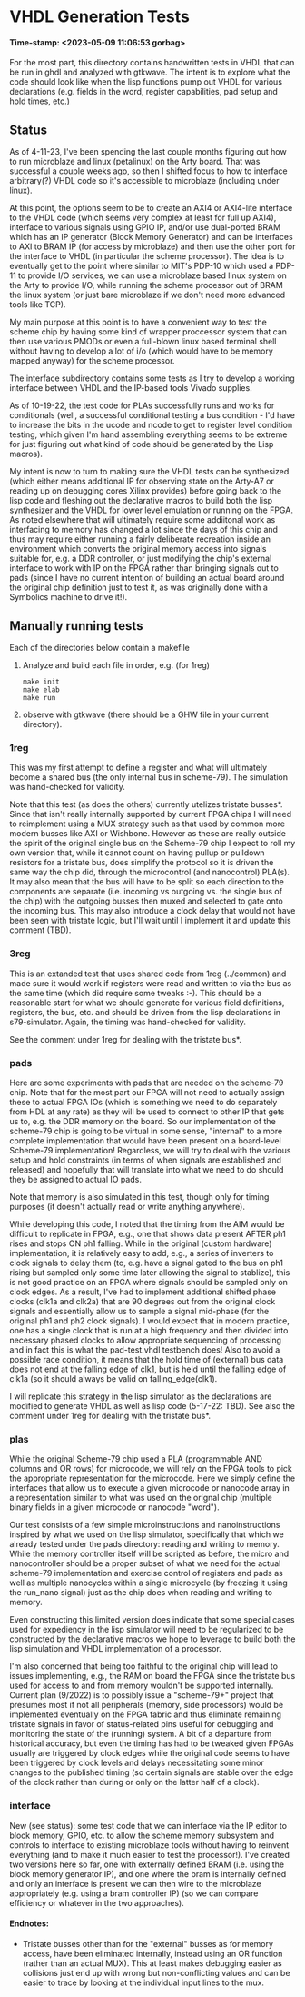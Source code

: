 # VHDL Generation Tests
#### Time-stamp: <2023-05-09 11:06:53 gorbag>

For the most part, this directory contains handwritten tests in VHDL that can
be run in ghdl and analyzed with gtkwave. The intent is to explore what the
code should look like when the lisp functions pump out VHDL for various
declarations (e.g. fields in the word, register capabilities, pad setup and
hold times, etc.)

## Status

As of 4-11-23, I've been spending the last couple months figuring out how to
run microblaze and linux (petalinux) on the Arty board. That was successful a
couple weeks ago, so then I shifted focus to how to interface arbitrary(?) VHDL
code so it's accessible to microblaze (including under linux).

At this point, the options seem to be to create an AXI4 or AXI4-lite interface
to the VHDL code (which seems very complex at least for full up AXI4),
interface to various signals using GPIO IP, and/or use dual-ported BRAM which
has an IP generator (Block Memory Generator) and can be interfaces to AXI to
BRAM IP (for access by microblaze) and then use the other port for the
interface to VHDL (in particular the scheme processor). The idea is to
eventually get to the point where similar to MIT's PDP-10 which used a PDP-11
to provide I/O services, we can use a microblaze based linux system on the Arty
to provide I/O, while running the scheme processor out of BRAM the linux system
(or just bare microblaze if we don't need more advanced tools like TCP). 

My main purpose at this point is to have a convenient way to test the scheme
chip by having some kind of wrapper proccessor system that can then use various
PMODs or even a full-blown linux based terminal shell without having to develop
a lot of i/o (which would have to be memory mapped anyway) for the scheme
processor. 

The interface subdirectory contains some tests as I try to develop a working
interface between VHDL and the IP-based tools Vivado supplies.

As of 10-19-22, the test code for PLAs successfully runs and works for
conditionals (well, a successful conditional testing a bus condition - I'd have
to increase the bits in the ucode and ncode to get to register level condition
testing, which given I'm hand assembling everything seems to be extreme for
just figuring out what kind of code should be generated by the Lisp macros). 

My intent is now to turn to making sure the VHDL tests can be synthesized
(which either means additional IP for observing state on the Arty-A7 or reading
up on debugging cores Xilinx provides) before going back to the lisp code and
fleshing out the declarative macros to build both the lisp synthesizer and the
VHDL for lower level emulation or running on the FPGA. As noted elsewhere that
will ultimately require some addiitonal work as interfacing to memory has
changed a lot since the days of this chip and thus may require either running a
fairly deliberate recreation inside an environment which converts the original
memory access into signals suitable for, e.g. a DDR controller, or just
modifying the chip's external interface to work with IP on the FPGA rather than
bringing signals out to pads (since I have no current intention of building an
actual board around the original chip definition just to test it, as was
originally done with a Symbolics machine to drive it!).

## Manually running tests
Each of the directories below contain a makefile

1. Analyze and build each file in order, e.g. (for 1reg)

	```
    make init
    make elab
    make run
	```

2. observe with gtkwave (there should be a GHW file in your current directory). 
   
### 1reg

This was my first attempt to define a register and what will ultimately become
a shared bus (the only internal bus in scheme-79). The simulation was
hand-checked for validity.

Note that this test (as does the others) currently utelizes tristate
busses*. Since that isn't really internally supported by current FPGA chips I
will need to reimplement using a MUX strategy such as that used by common more
modern busses like AXI or Wishbone. However as these are really outside the
spirit of the original single bus on the Scheme-79 chip I expect to roll my own
version that, while it cannot count on having pullup or pulldown resistors for
a tristate bus, does simplify the protocol so it is driven the same way the
chip did, through the microcontrol (and nanocontrol) PLA(s). It may also mean
that the bus will have to be split so each direction to the components are
separate (i.e. incoming vs outgoing vs. the single bus of the chip) with the
outgoing busses then muxed and selected to gate onto the incoming bus. This may
also introduce a clock delay that would not have been seen with tristate logic,
but I'll wait until I implement it and update this comment (TBD).

### 3reg

This is an extanded test that uses shared code from 1reg (../common) and made
sure it would work if registers were read and written to via the bus as the
same time (which did require some tweaks :-). This should be a reasonable start
for what we should generate for various field definitions, registers, the bus,
etc. and should be driven from the lisp declarations in s79-simulator. Again,
the timing was hand-checked for validity.

See the comment under 1reg for dealing with the tristate bus*.

### pads

Here are some experiments with pads that are needed on the scheme-79 chip. Note
that for the most part our FPGA will not need to actually assign these to
actual FPGA IOs (which is something we need to do separately from HDL at any
rate) as they will be used to connect to other IP that gets us to, e.g. the DDR
memory on the board. So our implementation of the scheme-79 chip is going to be
virtual in some sense, "internal" to a more complete implementation that would
have been present on a board-level Scheme-79 implementation! Regardless, we
will try to deal with the various setup and hold constraints (in terms of when
signals are established and released) and hopefully that will translate into
what we need to do should they be assigned to actual IO pads.

Note that memory is also simulated in this test, though only for timing
purposes (it doesn't actually read or write anything anywhere).

While developing this code, I noted that the timing from the AIM would be
difficult to replicate in FPGA, e.g., one that shows data present AFTER ph1
rises and stops ON ph1 falling. While in the original (custom hardware)
implementation, it is relatively easy to add, e.g., a series of inverters to
clock signals to delay them (to, e.g. have a signal gated to the bus on ph1
rising but sampled only some time later allowing the signal to stablize), this
is not good practice on an FPGA where signals should be sampled only on clock
edges. As a result, I've had to implement additional shifted phase clocks
(clk1a and clk2a) that are 90 degrees out from the original clock signals and
essentially allow us to sample a signal mid-phase (for the original ph1 and ph2
clock signals). I would expect that in modern practice, one has a single clock
that is run at a high frequency and then divided into necessary phased clocks
to allow appropriate sequencing of processing and in fact this is what the
pad-test.vhdl testbench does! Also to avoid a possible race condition, it means
that the hold time of (external) bus data does not end at the falling edge of
clk1, but is held until the falling edge of clk1a (so it should always be valid
on falling_edge(clk1).

I will replicate this strategy in the lisp simulator as the declarations are
modified to generate VHDL as well as lisp code (5-17-22: TBD). See also the
comment under 1reg for dealing with the tristate bus*.

### plas

While the original Scheme-79 chip used a PLA (programmable AND columns and OR
rows) for microcode, we will rely on the FPGA tools to pick the appropriate
representation for the microcode. Here we simply define the interfaces that
allow us to execute a given microcode or nanocode array in a representation
similar to what was used on the orignal chip (multiple binary fields in a given
microcode or nanocode "word"). 

Our test consists of a few simple microinstructions and nanoinstructions
inspired by what we used on the lisp simulator, specifically that which we
already tested under the pads directory: reading and writing to memory. While
the memory controller itself will be scripted as before, the micro and
nanocontroller should be a proper subset of what we need for the actual
scheme-79 implementation and exercise control of registers and pads as well as
multiple nanocycles within a single microcycle (by freezing it using the
run_nano signal) just as the chip does when reading and writing to memory.

Even constructing this limited version does indicate that some special cases
used for expediency in the lisp simulator will need to be regularized to be
constructed by the declarative macros we hope to leverage to build both the
lisp simulation and VHDL implementation of a processor. 

I'm also concerned that being too faithful to the original chip will lead to
issues implementing, e.g., the RAM on board the FPGA since the tristate bus
used for access to and from memory wouldn't be supported internally. Current
plan (9/2022) is to possibly issue a "scheme-79+" project that presumes most if
not all peripherals (memory, side processors) would be implemented eventually
on the FPGA fabric and thus eliminate remaining tristate signals in favor of
status-related pins useful for debugging and monitoring the state of the
(running) system. A bit of a departure from historical accuracy, but even the
timing has had to be tweaked given FPGAs usually are triggered by clock edges
while the original code seems to have been triggered by clock levels and delays
necessitating some minor changes to the published timing (so certain signals
are stable over the edge of the clock rather than during or only on the latter
half of a clock).

### interface

New (see status): some test code that we can interface via the IP editor to
block memory, GPIO, etc. to allow the scheme memory subsystem and controls to
interface to existing microblaze tools without having to reinvent everything
(and to make it much easier to test the processor!). I've created two versions
here so far, one with externally defined BRAM (i.e. using the block memory
generator IP), and one where the bram is internally defined and only an
interface is present we can then wire to the microblaze appropriately
(e.g. using a bram controller IP) (so we can compare efficiency or whatever in
the two approaches).

#### Endnotes:

* Tristate busses other than for the "external" busses as for memory access,
  have been eliminated internally, instead using an OR function (rather than an
  actual MUX). This at least makes debugging easier as collisions just end up
  with wrong but non-conflicting values and can be easier to trace by looking
  at the individual input lines to the mux.
  
